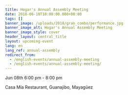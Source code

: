 ```yaml
---
title: Hogar's Annual Assembly Meeting
date: 2018-06-18T18:00:00.000+00:00
tags: []
banner_image: /uploads/2018/gran_combo/performance.jpg
banner_image_alt: Hogar's Annual Assembly Meeting
banner_image_style: cover
header_layout: central_title
layout: upcoming-event
lang: en
lang_ref: annual-assembly
redirect_from:
  - /english-events/annual-assembly-meeting
  - /english-events/annual-assembly-meeting/
---
```

Jun 08th 6:00 pm - 8:00 pm

Casa Mía Restaurant, Guanajibo, Mayagüez
